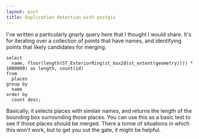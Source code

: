 ```yaml
---
layout: post
title: Duplication detection with postgis
---
```


I've written a particularly gnarly query here that I thought I would share. It's for iterating over a collection of points that have names, and identifying points that likely candidates for merging.

    select
      name, floor(length(ST_ExteriorRing(st_box2d(st_extent(geometry)))) * 1000000) as length, count(id)
    from
      places
    group by
      name
    order by 
      count desc;
      
Basically, it selects places with similair names, and returns the length of the bounding box surrounding those places. You can use this as a basic test to see if those places should be merged. There a tonne of situations in which this won't work, but to get you out the gate, it might be helpful.